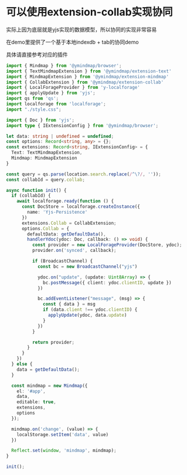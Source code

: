 # 可以使用extension-collab实现协同

实际上因为底层就是yjs实现的数据模型，所以协同的实现非常容易

在demo里提供了一个基于本地indexdb + tab的协同demo

具体请直接参考对应的插件

```typescript
import { Mindmap } from '@ymindmap/browser';
import { TextMindmapExtension } from '@ymindmap/extension-text'
import { MindmapExtension } from '@ymindmap/extension-mindmap'
import { CollabExtension } from '@ymindmap/extension-collab'
import { LocalForageProvider } from 'y-localforage'
import { applyUpdate } from 'yjs';
import qs from 'qs';
import localforage from 'localforage';
import "./style.css";

import { Doc } from 'yjs';
import type { IExtensionConfig } from '@ymindmap/browser';

let data: string | undefined = undefined;
const options: Record<string, any> = {};
const extensions: Record<string, IExtensionConfig> = {
  Text: TextMindmapExtension,
  Mindmap: MindmapExtension
}

const query = qs.parse(location.search.replace(/^\?/, ''));
const collabId = query.collab;

async function init() {
  if (collabId) {
    await localforage.ready(function () {
      const DocStore = localforage.createInstance({
        name: 'Yjs-Persistence'
      })
      extensions.Collab = CollabExtension;
      options.Collab = {
        defaultData: getDefaultData(),
        handlerYdoc(ydoc: Doc, callback: () => void) {
          const provider = new LocalForageProvider(DocStore, ydoc);
          provider.on('synced', callback);

          if (BroadcastChannel) {
            const bc = new BroadcastChannel("yjs")

            ydoc.on("update", (update: Uint8Array) => {
              bc.postMessage({ client: ydoc.clientID, update })
            })

            bc.addEventListener("message", (msg) => {
              const { data } = msg
              if (data.client !== ydoc.clientID) {
                applyUpdate(ydoc, data.update)
              }
            })
          }

          return provider;
        }
      }
    })
  } else {
    data = getDefaultData();
  }

  const mindmap = new Mindmap({
    el: '#app',
    data,
    editable: true,
    extensions,
    options
  });

  mindmap.on('change', (value) => {
    localStorage.setItem('data', value)
  })

  Reflect.set(window, 'mindmap', mindmap);
}

init();

```

<div class="demo-container" style="width: 100%;display: flex;justify-content: center;align-items: center;height: 300px;margin-top: 64px;">
  <div class="demo" style="width: 100%;height: 100%;overflow: hidden;border-radius:8px;"></div>
</div>

<script setup>
import { onMounted } from 'vue'

onMounted(async () => {
  const { Mindmap, getDefaultData } = await import('@ymindmap/browser');
  const { TextMindmapExtension } = await import('@ymindmap/extension-text');
  const { MindmapExtension } = await import('@ymindmap/extension-mindmap');
  const { CollabExtension } = await import('@ymindmap/extension-collab');
  const { LocalForageProvider } = await import('y-localforage');
  const { applyUpdate } = await import('yjs');
  const localforage = await import('localforage').then(res => res.default);

  new Mindmap({
    el: '.demo',
    editable: true,
    options: {
        Collab: {
            defaultData: getDefaultData(),
            handlerYdoc(ydoc, callback) {
                const provider = new LocalForageProvider(localforage, ydoc);
                provider.on('synced', callback);

                if (BroadcastChannel) {
                    const bc = new BroadcastChannel("yjs")

                    ydoc.on("update", (update) => {
                    bc.postMessage({ client: ydoc.clientID, update })
                })

                bc.addEventListener("message", (msg) => {
                    const { data } = msg
                    if (data.client !== ydoc.clientID) {
                        applyUpdate(ydoc, data.update)
                    }
                })
          }

          return provider;
        }
        }
    },
    extensions: {
      Collab: CollabExtension,
      Text: TextMindmapExtension,
      Mindmap: MindmapExtension
    },
  })
})
</script>
